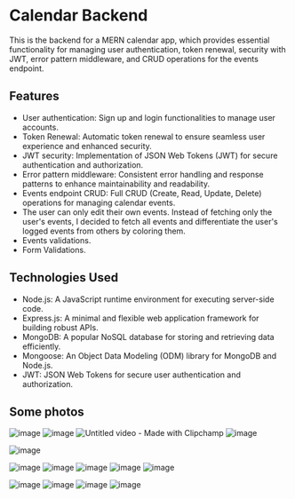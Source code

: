# Calendar Backend

This is the backend for a MERN calendar app, which provides essential functionality for managing user authentication, token renewal, security with JWT, error pattern middleware, and CRUD operations for the events endpoint.

## Features

- User authentication: Sign up and login functionalities to manage user accounts.
- Token Renewal: Automatic token renewal to ensure seamless user experience and enhanced security.
- JWT security: Implementation of JSON Web Tokens (JWT) for secure authentication and authorization.
- Error pattern middleware: Consistent error handling and response patterns to enhance maintainability and readability.
- Events endpoint CRUD: Full CRUD (Create, Read, Update, Delete) operations for managing calendar events.
- The user can only edit their own events. Instead of fetching only the user's events, I decided to fetch all events and differentiate the user's logged events from others by coloring them.
- Events validations.
- Form Validations.

  
## Technologies Used

- Node.js: A JavaScript runtime environment for executing server-side code.
- Express.js: A minimal and flexible web application framework for building robust APIs.
- MongoDB: A popular NoSQL database for storing and retrieving data efficiently.
- Mongoose: An Object Data Modeling (ODM) library for MongoDB and Node.js.
- JWT: JSON Web Tokens for secure user authentication and authorization.

## Some photos

![image](https://github.com/LNagad/calendar-backend/assets/74669208/eadec584-9134-48ad-ae51-0a1b6ee2e111)
![image](https://github.com/LNagad/calendar-backend/assets/74669208/b0ebc092-3585-4308-98ba-de7b79c231bf)
![Untitled video - Made with Clipchamp](https://github.com/LNagad/calendar-backend/assets/74669208/f5273c96-4350-404b-a592-ec1dc084b19c)
![image](https://github.com/LNagad/calendar-backend/assets/74669208/acda90fc-6750-4c52-b473-bfad9d32a6e3)

![image](https://github.com/LNagad/calendar-backend/assets/74669208/00ffa6f7-a875-46ca-99b7-07866b8fcfa4)

![image](https://github.com/LNagad/calendar-backend/assets/74669208/b6a31ec3-bfb7-4489-86a8-f3a0af9d1eb7)
![image](https://github.com/LNagad/calendar-backend/assets/74669208/9795625c-ce3d-46d2-8e0b-066a6d9722cc)
![image](https://github.com/LNagad/calendar-backend/assets/74669208/11f06755-c521-4c09-9f77-93136c5457a7)
![image](https://github.com/LNagad/calendar-backend/assets/74669208/275febb6-a6e2-41df-98a1-b94010a86b0b)
![image](https://github.com/LNagad/calendar-backend/assets/74669208/5e1acb06-e2fd-48be-bf19-9406589b0183)

![image](https://github.com/LNagad/calendar-backend/assets/74669208/4951e6f9-4d27-4338-9d0a-3b244ff0438b)
![image](https://github.com/LNagad/calendar-backend/assets/74669208/1d63e0ea-e9f2-43d0-9c8e-3c3e24fe5d9d)
![image](https://github.com/LNagad/calendar-backend/assets/74669208/2ca5ac53-bdf9-4bb8-9e08-3fba153ce67a)
![image](https://github.com/LNagad/calendar-backend/assets/74669208/d5f53fa7-ca1a-4717-bd8d-eef90bed18a3)
